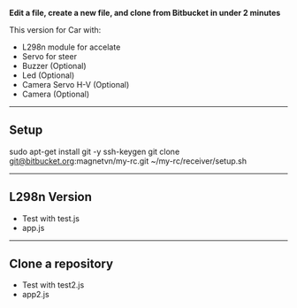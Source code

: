 **Edit a file, create a new file, and clone from Bitbucket in under 2 minutes**

This version for Car with:
- L298n module for accelate
- Servo for steer
- Buzzer (Optional)
- Led (Optional)
- Camera Servo H-V (Optional)
- Camera (Optional)
---

## Setup
sudo apt-get install git -y
ssh-keygen
git clone git@bitbucket.org:magnetvn/my-rc.git
~/my-rc/receiver/setup.sh



---

## L298n Version

- Test with test.js
- app.js


---

## Clone a repository

- Test with test2.js
- app2.js
